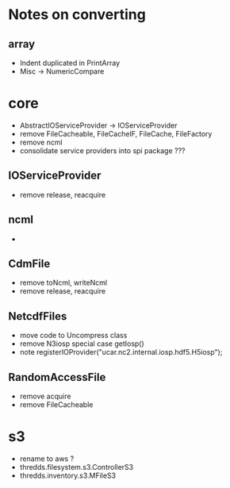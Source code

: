 # Notes on converting

## array

* Indent duplicated in PrintArray
* Misc -> NumericCompare 


# core

* AbstractIOServiceProvider -> IOServiceProvider
* remove FileCacheable, FileCacheIF, FileCache, FileFactory
* remove ncml
* consolidate service providers into spi package ???

## IOServiceProvider
* remove release, reacquire

## ncml
* 
## CdmFile
* remove toNcml, writeNcml
* remove release, reacquire

## NetcdfFiles
* move code to Uncompress class
* remove N3iosp special case getIosp()
* note registerIOProvider("ucar.nc2.internal.iosp.hdf5.H5iosp");

## RandomAccessFile
* remove acquire
* remove FileCacheable

# s3

* rename to aws ?
* thredds.filesystem.s3.ControllerS3
* thredds.inventory.s3.MFileS3


